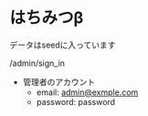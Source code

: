 # はちみつβ


データはseedに入っています

/admin/sign_in
* 管理者のアカウント
  - email:   admin@exmple.com
  - password:   password

